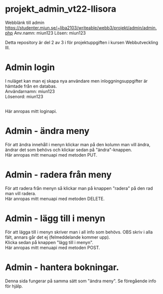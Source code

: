 # projekt_admin_vt22-llisora
Webblänk till admin
https://studenter.miun.se/~liba2103/writeable/webb3/projekt/admin/admin.php
Anv.namn: miun123
Lösen: miun123

Detta repository är del 2 av 3 i för projektuppgiften i kursen Webbutveckling III.

<h1>Admin login</h1>
I nuläget kan man ej skapa nya användare men inloggningsuppgifter är hämtade från en databas.<br>
Användarnamn: miun123 <br>
Lösenord: miun123 <br> <br>

Här anropas mitt loginapi.

<h1>Admin - ändra meny</h1>
För att ändra innehåll i menyn klickar man på den kolumn man vill ändra, ändrar det som behövs och klickar sedan på "ändra"-knappen.<br>
Här anropas mitt menuapi med metoden PUT. <br>

<h1>Admin - radera från meny</h1>
För att radera från menyn så klickar man på knappen "radera" på den rad man vill radera.<br>
Här anropas mitt menuapi med metoden DELETE. 

<h1>Admin - lägg till i menyn</h1>
För att lägga till i menyn skriver man i all info som behövs. OBS skriv i alla fält, annars går det ej (felmeddelande kommer upp).<br>
Klicka sedan på knappen "lägg till i menyn". <br>
Här anropas mitt menuapi med metoden POST.

<h1>Admin - hantera bokningar.</h1>
Denna sida fungerar på samma sätt som "ändra meny". Se föregående info för hjälp.
